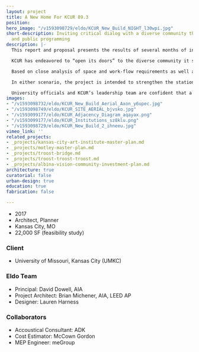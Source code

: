 ```yaml
---
layout: project
title: A New Home For KCUR 89.3
position: 
hero_image: "/v1593098729/eldo/KCUR_New_Build_NIGHT_l30wpi.jpg"
short-description: Inviting critical dialog with a diverse community through design
  and public programming
description: |-
  This report and proposal presents the results of several months of investigation into the needs, general operations, and potential future of Kansas City’s public radio, KCUR 89.3. The project fuses architecture, landscape architecture, and the design and programming of public space to engage an extensive (and growing) community in new and exciting ways.

  KCUR has endeavored to “open its doors” to the diverse community it serves, allowing the vibrancy of current issues and culture in the region to inform the work that it produces. It seeks to add new voices with unique perspectives to a critical conversation occurring within the community.

  Based on close analysis of space and work-flow requirements as well as on detailed discussions with station leaders regarding their vision, the proposal suggests two alternative paths forward: One would include demolishing the current building and erecting a new one. The other involves the renovation of another structure, mostly likely an adjacent office building just to the north.

  In either scenario, the project is intended to strengthen the station’s ties to the community and allow for unprecedented levels of meaningful engagement with listeners, citizens, and institutions.

  University officials and KCUR’s leadership team are confident that a well-focused campaign can raise $10 million to pay for a new headquarters that would serve the station and the community for the foreseeable future.
images:
- "/v1593098732/eldo/KCUR_New_Build_Aerial_Axon_y6upec.jpg"
- "/v1593098749/eldo/KCUR_SITE_AERIAL_bjvsko.jpg"
- "/v1593099177/eldo/KCUR_Adjacency_Diagram_aqayax.png"
- "/v1593099177/eldo/KCUR_Institutions_sz8klu.png"
- "/v1593098729/eldo/KCUR_New_Build_2_ihneeu.jpg"
vimeo_link: ''
related_projects:
- _projects/kansas-city-art-institute-master-plan.md
- _projects/motley-master-plan.md
- _projects/troost-bridge.md
- _projects/troost-troost-troost.md
- _projects/albina-vision-community-investment-plan.md
architecture: true
curatorial: false
urban-design: true
education: true
fabrication: false

---
```

* 2017
* Architect, Planner 
* Kansas City, MO
* 22,000 SF (feasibility study)

### Client

* University of Missouri, Kansas City (UMKC)

### Eldo Team

* Principal: David Dowell, AIA
* Project Architect: Brian Michener, AIA, LEED AP
* Designer: Lauren Harness

### Collaborators

* Accoustical Consultant: ADK
* Cost Estimator: McCown Gordon
* MEP Engineer: meGroup